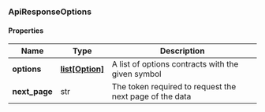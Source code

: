 

[//]: # (CLASS:ApiResponseOptions)

[//]: # (KIND:object)

### ApiResponseOptions

#### Properties

[//]: # (START_DEFINITION)

Name | Type | Description
------------ | ------------- | -------------
**options** | [**list[Option]**](Option.md) | A list of options contracts with the given symbol &nbsp;
**next_page** | str | The token required to request the next page of the data &nbsp;

[//]: # (END_DEFINITION)


[//]: # (CONTAINED_CLASS:Option)




